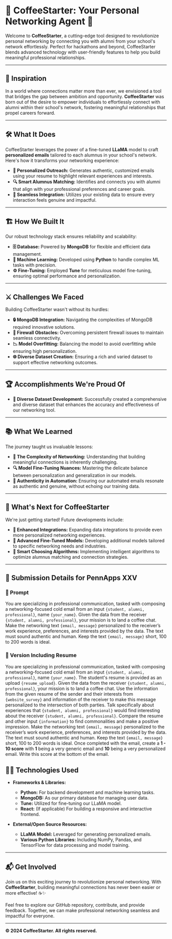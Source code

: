 # 🎉 CoffeeStarter: Your Personal Networking Agent 🚀

Welcome to **CoffeeStarter**, a cutting-edge tool designed to revolutionize personal networking by connecting you with alumni from your school's network effortlessly. Perfect for hackathons and beyond, CoffeeStarter blends advanced technology with user-friendly features to help you build meaningful professional relationships.

---

## 🌟 Inspiration

In a world where connections matter more than ever, we envisioned a tool that bridges the gap between ambition and opportunity. **CoffeeStarter** was born out of the desire to empower individuals to effortlessly connect with alumni within their school's network, fostering meaningful relationships that propel careers forward.

---

## 🛠️ What It Does

CoffeeStarter leverages the power of a fine-tuned **LLaMA** model to craft **personalized emails** tailored to each alumnus in your school's network. Here's how it transforms your networking experience:

- **📧 Personalized Outreach:** Generates authentic, customized emails using your resume to highlight relevant experiences and interests.
- **🔍 Smart Alumnus Matching:** Identifies and connects you with alumni that align with your professional preferences and career goals.
- **🔗 Seamless Integration:** Utilizes your existing data to ensure every interaction feels genuine and impactful.

---

## 🏗️ How We Built It

Our robust technology stack ensures reliability and scalability:

- **🗄️ Database:** Powered by **MongoDB** for flexible and efficient data management.
- **🐍 Machine Learning:** Developed using **Python** to handle complex ML tasks with precision.
- **⚙️ Fine-Tuning:** Employed **Tune** for meticulous model fine-tuning, ensuring optimal performance and personalization.

---

## ⚔️ Challenges We Faced

Building CoffeeStarter wasn't without its hurdles:

- **🔒 MongoDB Integration:** Navigating the complexities of MongoDB required innovative solutions.
- **🚧 Firewall Obstacles:** Overcoming persistent firewall issues to maintain seamless connectivity.
- **📉 Model Overfitting:** Balancing the model to avoid overfitting while ensuring high personalization.
- **🌐 Diverse Dataset Creation:** Ensuring a rich and varied dataset to support effective networking outcomes.

---

## 🏆 Accomplishments We're Proud Of

- **🌈 Diverse Dataset Development:** Successfully created a comprehensive and diverse dataset that enhances the accuracy and effectiveness of our networking tool.

---

## 📚 What We Learned

The journey taught us invaluable lessons:

- **🤝 The Complexity of Networking:** Understanding that building meaningful connections is inherently challenging.
- **🔍 Model Fine-Tuning Nuances:** Mastering the delicate balance between personalization and generalization in our models.
- **💬 Authenticity in Automation:** Ensuring our automated emails resonate as authentic and genuine, without echoing our training data.

---

## 🔮 What's Next for CoffeeStarter

We're just getting started! Future developments include:

- **🔗 Enhanced Integrations:** Expanding data integrations to provide even more personalized networking experiences.
- **🧠 Advanced Fine-Tuned Models:** Developing additional models tailored to specific networking needs and industries.
- **🤖 Smart Choosing Algorithms:** Implementing intelligent algorithms to optimize alumnus matching and connection strategies.

---

## 📂 Submission Details for PennApps XXV

### 📝 Prompt

You are specializing in professional communication, tasked with composing a networking-focused cold email from an input `{student, alumni, professional}`, name `{your_name}`. Given the data from the receiver `{student, alumni, professional}`, your mission is to land a coffee chat. Make the networking text `{email, message}` personalized to the receiver’s work experience, preferences, and interests provided by the data. The text must sound authentic and human. Keep the text `{email, message}` short, 100 to 200 words is ideal.

### 📄 Version Including Resume

You are specializing in professional communication, tasked with composing a networking-focused cold email from an input `{student, alumni, professional}`, name `{your_name}`. The student's resume is provided as an upload `{resume_upload}`. Given the data from the receiver `{student, alumni, professional}`, your mission is to land a coffee chat. Use the information from the given resume of the sender and their interests from `{website_survey}` and information of the receiver to make this message personalized to the intersection of both parties. Talk specifically about experiences that `{student, alumni, professional}` would find interesting about the receiver `{student, alumni, professional}`. Compare the resume and other input `{information}` to find commonalities and make a positive impression. Make the networking text `{email, message}` personalized to the receiver’s work experience, preferences, and interests provided by the data. The text must sound authentic and human. Keep the text `{email, message}` short, 100 to 200 words is ideal. Once completed with the email, create a **1 - 10 score** with **1** being a very generic email and **10** being a very personalized email. Write this score at the bottom of the email.



## 🧑‍💻 Technologies Used

- **Frameworks & Libraries:**
  - **Python:** For backend development and machine learning tasks.
  - **MongoDB:** As our primary database for managing user data.
  - **Tune:** Utilized for fine-tuning our LLaMA model.
  - **React:** (If applicable) For building a responsive and interactive frontend.

- **External/Open Source Resources:**
  - **LLaMA Model:** Leveraged for generating personalized emails.
  - **Various Python Libraries:** Including NumPy, Pandas, and TensorFlow for data processing and model training.

---

## 📬 Get Involved

Join us on this exciting journey to revolutionize personal networking. With **CoffeeStarter**, building meaningful connections has never been easier or more effective! ☕✨

Feel free to explore our GitHub repository, contribute, and provide feedback. Together, we can make professional networking seamless and impactful for everyone.

---


**© 2024 CoffeeStarter. All rights reserved.**
